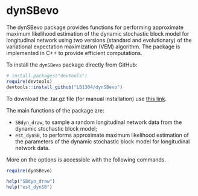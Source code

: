 # dynSBevo
The dynSBevo package provides functions for performing approximate maximum likelihood estimation of the dynamic stochastic block model for longitudinal network using two versions (standard and evolutionary) of the variational expectation maximization (VEM) algorithm. The package is implemented in C++ to provide efficient computations.

To install the `dynSBevo` package directly from GitHub:
```r
# install.packages("devtools")
require(devtools)
devtools::install_github("LB1304/dynSBevo")
```

To download the .tar.gz file (for manual installation) use [this link](https://github.com/LB1304/dynSBevo/archive/main.tar.gz).


The main functions of the package are: 
- `SBdyn_draw`, to sample a random longitudinal network data from the dynamic stochastic block model; 
- `est_dynSB`, to performs approximate maximum likelihood estimation of the parameters of the dynamic stochastic block model for longitudinal network data. 

More on the options is accessible with the following commands.

```r
require(dynSBevo)

help("SBdyn_draw")
help("est_dynSB")
```
